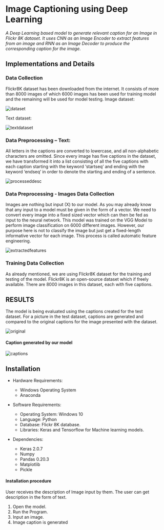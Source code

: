 # Image Captioning using Deep Learning

_A Deep Learning based model to generate relevant caption for an Image in Flickr 8K dataset. It uses CNN as an Image Encoder to extract features from an image and RNN as an Image Decoder to produce the corresponding caption for the image._

## Implementations and Details

### Data Collection

Flickr8K dataset has been downloaded from the internet. It consists of more than 8000 images of which 6000 images has been used for training model and the remaining will be used for model testing.
Image dataset:

![dataset](https://user-images.githubusercontent.com/47656810/122646899-293de880-d13f-11eb-8ba6-18e9b1eb96a1.jpg)

Text dataset:

![textdataset](https://user-images.githubusercontent.com/47656810/122647055-f8aa7e80-d13f-11eb-8cbd-9eac6ce86f13.jpg)

### Data Preprocessing – Text:

All letters in the captions are converted to lowercase, and all non-alphabetic characters are omitted. Since every image has five captions in the dataset, we have transformed it into a list consisting of all the five captions with each caption starting with the keyword ‘startseq’ and ending with the keyword ‘endseq’ in order to denote the starting and ending of a sentence.

![processeddesc](https://user-images.githubusercontent.com/47656810/122647146-5b037f00-d140-11eb-9df4-50a7b8326c46.jpg)

### Data Preprocessing - Images Data Collection

Images are nothing but input (X) to our model. As you may already know that any input to a model must be given in the form of a vector. We need to convert every image into a fixed sized vector which can then be fed as input to the neural network.
This model was trained on the VGG Model to perform image classification on 6000 different images. However, our purpose here is not to classify the image but just get a fixed-length informative vector for each image. This process is called automatic feature engineering.

![extractedfeatures](https://user-images.githubusercontent.com/47656810/122647162-6bb3f500-d140-11eb-9f3c-70e2d1b58046.jpg)

### Training Data Collection

As already mentioned, we are using Flickr8K dataset for the training and testing of the model. Flickr8K is an open-source dataset which if freely available. There are 8000 images in this dataset, each with five captions.

## RESULTS

The model is being evaluated using the captions created for the test dataset. For a picture in the test dataset, captions are generated and compared to the original captions for the image presented with the dataset.

![original](https://user-images.githubusercontent.com/47656810/122647168-72426c80-d140-11eb-923e-1b7a2a8834c3.png)

#### Caption generated by our model

![captions](https://user-images.githubusercontent.com/47656810/122647180-8be3b400-d140-11eb-9299-797d0be6771f.jpg)

## Installation

- Hardware Requirements:

  - Windows Operating System
  - Anaconda

- Software Requirements:
  - Operating System: Windows 10
  - Language: Python
  - Database: Flickr 8K database.
  - Libraries: Keras and Tensorflow for Machine learning models.
- Dependencies:
  - Keras 2.0.7
  - Numpy
  - Pandas 0.20.3
  - Matplotlib
  - Pickle

#### Installation procedure

User receives the description of Image input by them. The user can get description in the
form of text.

1. Open the model.
2. Run the Program.
3. Input an image.
4. Image caption is generated
